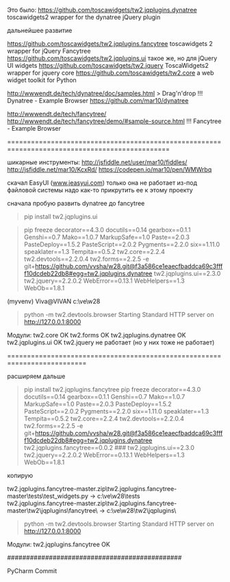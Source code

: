 ﻿Это было:
https://github.com/toscawidgets/tw2.jqplugins.dynatree		toscawidgets2 wrapper for the dynatree jQuery plugin

дальнейшее развитие

https://github.com/toscawidgets/tw2.jqplugins.fancytree		toscawidgets 2 wrapper for jQuery Fancytree
https://github.com/toscawidgets/tw2.jqplugins.ui		такое же, но для jQuery UI widgets
https://github.com/toscawidgets/tw2.jquery			ToscaWidgets2 wrapper for jquery core
https://github.com/toscawidgets/tw2.core			a web widget toolkit for Python

http://wwwendt.de/tech/dynatree/doc/samples.html > Drag'n'drop	!!! Dynatree - Example Browser
https://github.com/mar10/dynatree

http://wwwendt.de/tech/fancytree/
http://wwwendt.de/tech/fancytree/demo/#sample-source.html	!!! Fancytree - Example Browser

===============================================================================================

шикарные инструменты:
http://jsfiddle.net/user/mar10/fiddles/
http://jsfiddle.net/mar10/KcxRd/
https://codepen.io/mar10/pen/WMWrbq

скачал EasyUI (www.jeasyui.com)
только она не работает из-под файловой системы
надо как-то прикрутить ее к этому проекту

сначала пробую развить dynatree до fancytree

> pip install tw2.jqplugins.ui

> pip freeze
decorator==4.3.0
docutils==0.14
gearbox==0.1.1
Genshi==0.7
Mako==1.0.7
MarkupSafe==1.0
Paste==2.0.3
PasteDeploy==1.5.2
PasteScript==2.0.2
Pygments==2.2.0
six==1.11.0
speaklater==1.3
Tempita==0.5.2
tw2.core==2.2.4
tw2.devtools==2.2.0.4
tw2.forms==2.2.5
-e git+https://github.com/vvsha/w28.git@f3a586ce1eaecfbaddca69c3ffff10dcdeb22db8#egg=tw2.jqplugins.dynatree
tw2.jqplugins.ui==2.3.0
tw2.jquery==2.2.0.2
WebError==0.13.1
WebHelpers==1.3
WebOb==1.8.1

(myvenv) Viva@VIVAN c:\ve\w28
> python -m tw2.devtools.browser
Starting Standard HTTP server on http://127.0.0.1:8000

Модули:
tw2.core		OK
tw2.forms		OK
tw2.jqplugins.dynatree	OK
tw2.jqplugins.ui	OK
tw2.jquery		не работает (но у них тоже не работает)

==========================================================================

расширяем дальше

> pip install tw2.jqplugins.fancytree
> pip freeze
decorator==4.3.0
docutils==0.14
gearbox==0.1.1
Genshi==0.7
Mako==1.0.7
MarkupSafe==1.0
Paste==2.0.3
PasteDeploy==1.5.2
PasteScript==2.0.2
Pygments==2.2.0
six==1.11.0
speaklater==1.3
Tempita==0.5.2
tw2.core==2.2.4
tw2.devtools==2.2.0.4
tw2.forms==2.2.5
-e git+https://github.com/vvsha/w28.git@f3a586ce1eaecfbaddca69c3ffff10dcdeb22db8#egg=tw2.jqplugins.dynatree
tw2.jqplugins.fancytree==0.0.2			### 
tw2.jqplugins.ui==2.3.0
tw2.jquery==2.2.0.2
WebError==0.13.1
WebHelpers==1.3
WebOb==1.8.1

копирую

tw2.jqplugins.fancytree-master.zip\tw2.jqplugins.fancytree-master\tests\test_widgets.py -> c:\ve\w28\tests\
tw2.jqplugins.fancytree-master.zip\tw2.jqplugins.fancytree-master\tw2\jqplugins\fancytree\ -> c:\ve\w28\tw2\jqplugins\

> python -m tw2.devtools.browser
Starting Standard HTTP server on http://127.0.0.1:8000

Модули:
tw2.jqplugins.fancytree			OK

##############################################

PyCharm	Commit
